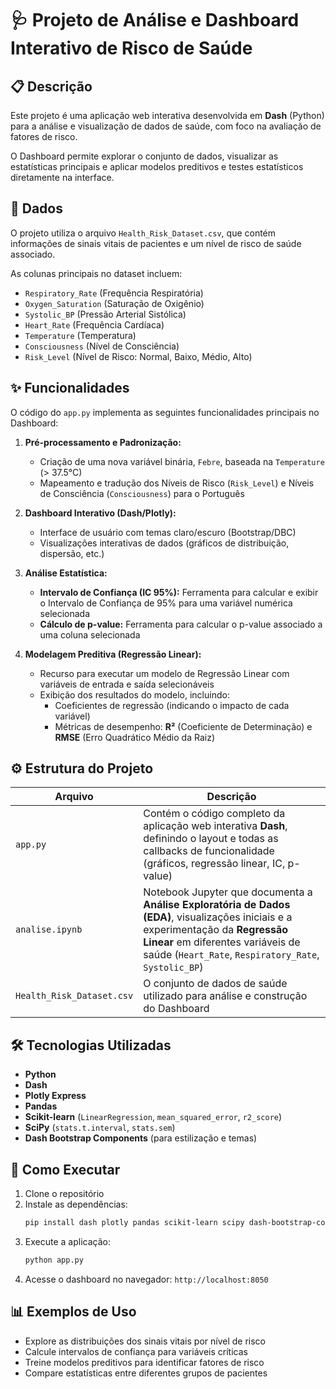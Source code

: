 # 🩺 Projeto de Análise e Dashboard Interativo de Risco de Saúde

## 📋 Descrição

Este projeto é uma aplicação web interativa desenvolvida em **Dash** (Python) para a análise e visualização de dados de saúde, com foco na avaliação de fatores de risco.

O Dashboard permite explorar o conjunto de dados, visualizar as estatísticas principais e aplicar modelos preditivos e testes estatísticos diretamente na interface.

## 💾 Dados

O projeto utiliza o arquivo `Health_Risk_Dataset.csv`, que contém informações de sinais vitais de pacientes e um nível de risco de saúde associado.

As colunas principais no dataset incluem:

* `Respiratory_Rate` (Frequência Respiratória)
* `Oxygen_Saturation` (Saturação de Oxigênio)
* `Systolic_BP` (Pressão Arterial Sistólica)
* `Heart_Rate` (Frequência Cardíaca)
* `Temperature` (Temperatura)
* `Consciousness` (Nível de Consciência)
* `Risk_Level` (Nível de Risco: Normal, Baixo, Médio, Alto)

## ✨ Funcionalidades

O código do `app.py` implementa as seguintes funcionalidades principais no Dashboard:

1. **Pré-processamento e Padronização:**
   * Criação de uma nova variável binária, `Febre`, baseada na `Temperature` (> 37.5°C)
   * Mapeamento e tradução dos Níveis de Risco (`Risk_Level`) e Níveis de Consciência (`Consciousness`) para o Português

2. **Dashboard Interativo (Dash/Plotly):**
   * Interface de usuário com temas claro/escuro (Bootstrap/DBC)
   * Visualizações interativas de dados (gráficos de distribuição, dispersão, etc.)

3. **Análise Estatística:**
   * **Intervalo de Confiança (IC 95%):** Ferramenta para calcular e exibir o Intervalo de Confiança de 95% para uma variável numérica selecionada
   * **Cálculo de p-value:** Ferramenta para calcular o p-value associado a uma coluna selecionada

4. **Modelagem Preditiva (Regressão Linear):**
   * Recurso para executar um modelo de Regressão Linear com variáveis de entrada e saída selecionáveis
   * Exibição dos resultados do modelo, incluindo:
     * Coeficientes de regressão (indicando o impacto de cada variável)
     * Métricas de desempenho: **R²** (Coeficiente de Determinação) e **RMSE** (Erro Quadrático Médio da Raiz)

## ⚙️ Estrutura do Projeto

| Arquivo | Descrição |
|---------|-----------|
| `app.py` | Contém o código completo da aplicação web interativa **Dash**, definindo o layout e todas as callbacks de funcionalidade (gráficos, regressão linear, IC, p-value) |
| `analise.ipynb` | Notebook Jupyter que documenta a **Análise Exploratória de Dados (EDA)**, visualizações iniciais e a experimentação da **Regressão Linear** em diferentes variáveis de saúde (`Heart_Rate`, `Respiratory_Rate`, `Systolic_BP`) |
| `Health_Risk_Dataset.csv` | O conjunto de dados de saúde utilizado para análise e construção do Dashboard |

## 🛠️ Tecnologias Utilizadas

* **Python**
* **Dash**
* **Plotly Express**
* **Pandas**
* **Scikit-learn** (`LinearRegression`, `mean_squared_error`, `r2_score`)
* **SciPy** (`stats.t.interval`, `stats.sem`)
* **Dash Bootstrap Components** (para estilização e temas)

## 🚀 Como Executar

1. Clone o repositório
2. Instale as dependências:
   ```bash
   pip install dash plotly pandas scikit-learn scipy dash-bootstrap-components
   ```
3. Execute a aplicação:
   ```bash
   python app.py
   ```
4. Acesse o dashboard no navegador: `http://localhost:8050`

## 📊 Exemplos de Uso

* Explore as distribuições dos sinais vitais por nível de risco
* Calcule intervalos de confiança para variáveis críticas
* Treine modelos preditivos para identificar fatores de risco
* Compare estatísticas entre diferentes grupos de pacientes